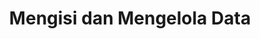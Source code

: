 ---
date:  ""
draft: false
title: "Mengisi dan Mengelola Data"
weight: 4
parted:
    name: ""
    goal: "Parted 1"
    desc: "Belajar menambahkan, menampilkan, mengubah, dan menghapus data, serta praktik mengisi tabel."
    icon: ""
tasker:
    name: ""
    goal: "Parted 1"
    desc: "Mencari konsep dan prinsip dasar perpustakaan digital."
    icon: ""
assign:
    name: ""
    goal: "Parted 1"
    desc: "Membuat konsep dan prinsip dasar perpustakaan digital."
    icon: ""
metadata:
    author: ""
description: "Belajar menambahkan, menampilkan, mengubah, dan menghapus data, serta praktik mengisi tabel."
---